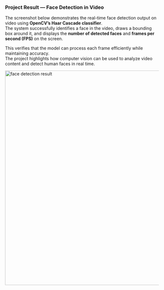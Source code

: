 ### Project Result — Face Detection in Video

The screenshot below demonstrates the real-time face detection output on video using **OpenCV’s Haar Cascade classifier**.  
The system successfully identifies a face in the video, draws a bounding box around it, and displays the **number of detected faces** and **frames per second (FPS)** on the screen.  

This verifies that the model can process each frame efficiently while maintaining accuracy.  
The project highlights how computer vision can be used to analyze video content and detect human faces in real time.

<img width="1357" height="702" alt="face detection result" src="https://github.com/user-attachments/assets/df2ceeed-acd0-4d2d-937d-da341a75bb83" />


